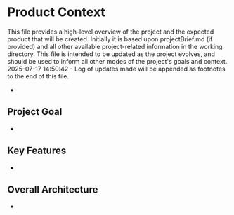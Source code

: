 # Product Context

This file provides a high-level overview of the project and the expected product that will be created. Initially it is based upon projectBrief.md (if provided) and all other available project-related information in the working directory. This file is intended to be updated as the project evolves, and should be used to inform all other modes of the project's goals and context.
2025-07-17 14:50:42 - Log of updates made will be appended as footnotes to the end of this file.

*

## Project Goal

*   

## Key Features

*   

## Overall Architecture

*   